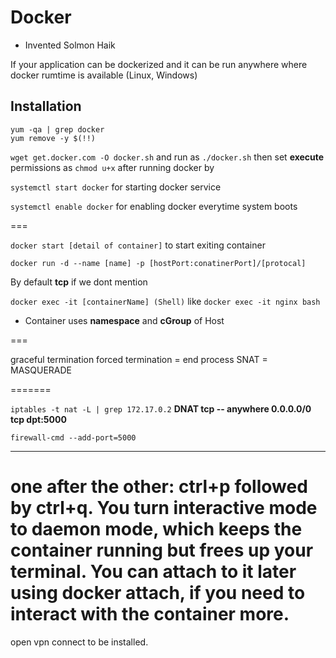 # Docker

- Invented Solmon Haik

If your application can be dockerized and it can be run anywhere where docker rumtime is available (Linux, Windows)


## Installation 

```
yum -qa | grep docker
yum remove -y $(!!)
```


`wget get.docker.com -O docker.sh` and run as `./docker.sh` then set **execute** permissions as `chmod u+x`
after running docker by 


`systemctl start docker` for starting docker service

`systemctl enable docker` for enabling docker everytime system boots

===

`docker start [detail of container]`  to start exiting container 

`docker run -d --name [name] -p [hostPort:conatinerPort]/[protocal]`

By default **tcp** if we dont mention 

`docker exec -it [containerName] (Shell)` like `docker exec -it nginx bash` 

  - Container uses **namespace** and **cGroup** of Host

===

graceful termination 
forced termination = end process 
SNAT = MASQUERADE 

=======

`iptables -t nat -L | grep 172.17.0.2` 
**DNAT  tcp --  anywhere    0.0.0.0/0   tcp dpt:5000**

`firewall-cmd --add-port=5000` 

----

one after the other: ctrl+p followed by ctrl+q. You turn interactive mode to daemon mode, which keeps the container running but frees up your terminal. You can attach to it later using docker attach, if you need to interact with the container more.
===============
open vpn connect to be installed. 

